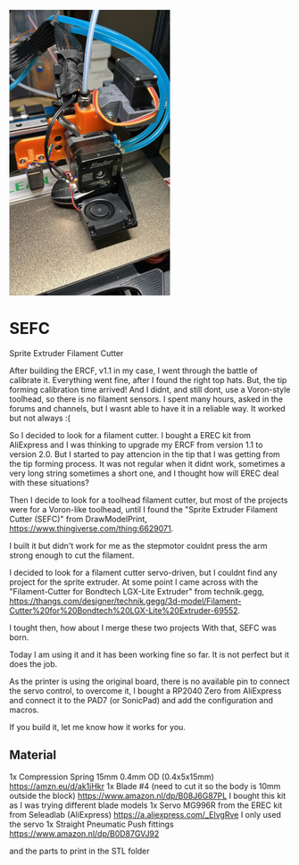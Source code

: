 ![Toolhead with SEFC](assets/Toolhead01_s.jpg)
# SEFC
Sprite Extruder Filament Cutter

After building the ERCF, v1.1 in my case, I went through the battle of calibrate it.
Everything went fine, after I found the right top hats. But, the tip forming calibration
time arrived! And I didnt, and still dont, use a Voron-style toolhead, so there is no 
filament sensors. I spent many hours, asked in the forums and channels, but I wasnt able
to have it in a reliable way. It worked but not always :(

So I decided to look for a filament cutter. I bought a EREC kit from AliExpress and I was
thinking to upgrade my ERCF from version 1.1 to version 2.0. But I started to pay attencion
in the tip that I was getting from the tip forming process. It was not regular when it didnt
work, sometimes a very long string sometimes a short one, and I thought how will EREC deal with
these situations?

Then I decide to look for a toolhead filament cutter, but most of the projects were for a Voron-like
toolhead, until I found the "Sprite Extruder Filament Cutter (SEFC)" from DrawModelPrint, 
https://www.thingiverse.com/thing:6629071.

I built it but didn't work for me as the stepmotor couldnt press the arm strong enough to cut 
the filament.

I decided to look for a filament cutter servo-driven, but I couldnt find any project for the
sprite extruder. At some point I came across with the "Filament-Cutter for Bondtech LGX-Lite Extruder"
from technik.gegg, https://thangs.com/designer/technik.gegg/3d-model/Filament-Cutter%20for%20Bondtech%20LGX-Lite%20Extruder-69552.

I tought then, how about I merge these two projects With that, SEFC was born.

Today I am using it and it has been working fine so far. It is not perfect but it does the job. 

As the printer is using the original board, there is no available pin to connect the servo control,
to overcome it, I bought a RP2040 Zero from AliExpress and connect it to the PAD7 (or SonicPad) and 
add the configuration and macros. 

If you build it, let me know how it works for you. 

## Material

1x Compression Spring 15mm 0.4mm OD (0.4x5x15mm) 
    https://amzn.eu/d/ak1jHkr
1x Blade #4 (need to cut it so the body is 10mm outside the block) 
    https://www.amazon.nl/dp/B08J6G87PL
    I bought this kit as I was trying different blade models
1x Servo MG996R from the EREC kit from Seleadlab (AliExpress)
    https://a.aliexpress.com/_EIvgRve
    I only used the servo
1x Straight Pneumatic Push fittings
    https://www.amazon.nl/dp/B0D87GVJ92

and the parts to print in the STL folder